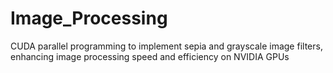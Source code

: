 # Image_Processing
CUDA parallel programming to implement sepia and grayscale image filters, enhancing image processing speed and efficiency on NVIDIA GPUs
